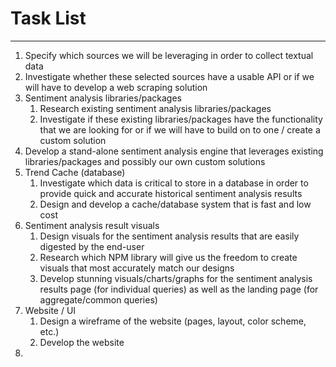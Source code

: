 # Task List
---

1. Specify which sources we will be leveraging in order to collect textual data
2. Investigate whether these selected sources have a usable API or if we will have to develop a web scraping solution
3. Sentiment analysis libraries/packages
    1. Research existing sentiment analysis libraries/packages
    2. Investigate if these existing libraries/packages have the functionality that we are looking for or if we will have to build on to one / create a custom solution
4. Develop a stand-alone sentiment analysis engine that leverages existing libraries/packages and possibly our own custom solutions
5. Trend Cache (database)
    1. Investigate which data is critical to store in a database in order to provide quick and accurate historical sentiment analysis results
    2. Design and develop a cache/database system that is fast and low cost
6. Sentiment analysis result visuals
    1. Design visuals for the sentiment analysis results that are easily digested by the end-user
    2. Research which NPM library will give us the freedom to create visuals that most accurately match our designs
    3. Develop stunning visuals/charts/graphs for the sentiment analysis results page (for individual queries) as well as the landing page (for aggregate/common queries)
7. Website / UI
    1. Design a wireframe of the website (pages, layout, color scheme, etc.)
    2. Develop the website
8. 
    